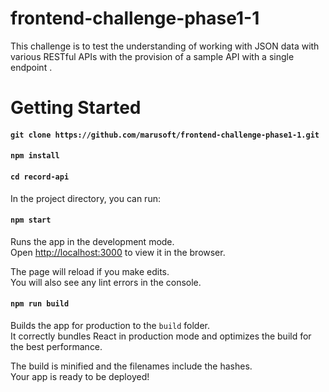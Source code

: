 # frontend-challenge-phase1-1
This challenge is to test the understanding of working with JSON data with various RESTful APIs with the provision of a sample API with a single endpoint .


# Getting Started 

#### `git clone https://github.com/marusoft/frontend-challenge-phase1-1.git`

#### `npm install`

#### `cd record-api`

In the project directory, you can run:

#### `npm start`

Runs the app in the development mode.\
Open [http://localhost:3000](http://localhost:3000) to view it in the browser.

The page will reload if you make edits.\
You will also see any lint errors in the console.

#### `npm run build`

Builds the app for production to the `build` folder.\
It correctly bundles React in production mode and optimizes the build for the best performance.

The build is minified and the filenames include the hashes.\
Your app is ready to be deployed!
